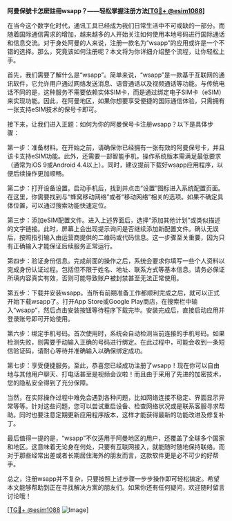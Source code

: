 **阿曼保號卡怎麽註冊wsapp？——轻松掌握注册方法[[TG💪+ @esim1088](https://t.me/s/esim1088)]**

在当今这个数字化时代，通讯工具已经成为我们日常生活中不可或缺的一部分。而随着国际通信需求的增加，越来越多的人开始关注如何使用本地号码进行国际通话和信息交流。对于身处阿曼的人来说，注册一款名为“wsapp”的应用或许是一个不错的选择。那么，究竟该如何注册呢？本文将为你详细介绍整个流程，让你轻松上手。

首先，我们需要了解什么是“wsapp”。简单来说，“wsapp”是一款基于互联网的通讯软件，它允许用户通过网络发送消息、语音通话以及视频通话等功能。与传统电话不同的是，这种服务不需要依赖实体SIM卡，而是通过绑定电子SIM卡（eSIM）来实现功能。因此，在阿曼地区，如果你想要享受便捷的国际通信体验，只需拥有一张支持eSIM技术的保号卡即可。

接下来，让我们进入正题：如何为你的阿曼保号卡注册wsapp？以下是具体步骤：

第一步：准备材料。在开始之前，请确保你已经拥有一张有效的阿曼保号卡，并且该卡支持eSIM功能。此外，还需要一部智能手机，操作系统版本需满足最低要求（通常为iOS 9或Android 4.4以上）。同时，建议提前下载好wsapp应用程序，以便后续操作更加顺畅。

第二步：打开设备设置。启动手机后，找到并点击“设置”图标进入系统配置页面。在这里，你需要找到与“蜂窝移动网络”或者“移动网络”相关的选项。如果不确定具体位置，可以通过搜索功能快速定位。

第三步：添加eSIM配置文件。进入上述界面后，选择“添加其他计划”或类似描述的文字链接。此时，屏幕上会出现提示询问是否继续添加新配置文件。确认无误后，按照指引输入由运营商提供的二维码或代码信息。这一步骤至关重要，因为只有正确输入才能保证后续服务正常运行。

第四步：验证身份信息。完成前面的操作之后，系统会要求你填写一些个人资料以完成身份认证过程。包括但不限于姓名、地址、联系方式等基本信息。请务必保证所填内容真实有效，否则可能导致账户被封禁甚至无法正常使用。

第五步：下载并安装wsapp。当所有前期准备工作都顺利完成之后，就可以正式开始下载wsapp了。打开App Store或Google Play商店，在搜索栏中输入“wsapp”，然后点击安装按钮等待程序下载完毕。安装完成后，直接启动应用并登录账号即可开始使用。

第六步：绑定手机号码。首次使用时，系统会自动检测当前连接的手机号码。如果检测失败，则需要手动输入正确的号码进行绑定。在此过程中，可能会收到一条短信验证码，请耐心等待并准确输入以确保绑定成功。

第七步：享受便捷服务。至此，恭喜您已经成功注册了wsapp！现在你可以自由地与其他用户聊天、打电话甚至是视频会议啦！而且由于采用了先进的加密技术，您的隐私安全得到了充分保障。

当然，在实际操作过程中难免会遇到各种问题，比如网络连接不稳定、界面显示异常等等。针对这些问题，您可以尝试重启设备、检查网络状况或是联系客服寻求帮助。同时也要注意定期更新应用程序版本，这样才能获得最新的功能改进及修复补丁。

最后值得一提的是，“wsapp”不仅适用于阿曼地区的用户，还覆盖了全球多个国家和地区。这意味着无论身在何处，只要有互联网接入，就能随时随地保持联络。而对于那些经常出差或者长期居住海外的朋友而言，这款软件更是必不可少的好帮手。

总之，注册wsapp并不复杂，只要按照上述步骤一步步操作即可轻松搞定。希望本文能够帮助到正在寻找解决方案的朋友们。如果你还有任何疑问，欢迎随时留言讨论哦！

[[TG💪+ @esim1088](https://t.me/s/esim1088) ![Image](https://i.postimg.cc/4NQfJmqS/Snipaste-2025-05-13-00-14-12.png)]
